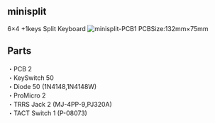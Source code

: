 minisplit
---
6×4 +1keys Split Keyboard
![minisplit-PCB1](https://i.imgur.com/zwgArQV.png "MiniSplit-PCB") 
PCBSize:132mm×75mm

Parts
---
・PCB 2  
・KeySwitch 50  
・Diode 50 (1N4148,1N4148W)  
・ProMicro 2  
・TRRS Jack 2 (MJ-4PP-9,PJ320A)  
・TACT Switch 1 (P-08073)  
